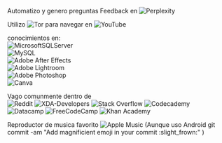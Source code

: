 Automatizo y genero preguntas Feedback en ![Perplexity](https://img.shields.io/badge/perplexity-000000?style=for-the-badge&logo=perplexity&logoColor=088F8F)


Utilizo ![Tor](https://img.shields.io/badge/Tor-7D4698?style=for-the-badge&logo=Tor-Browser&logoColor=white) para navegar en ![YouTube](https://img.shields.io/badge/YouTube-%23FF0000.svg?style=for-the-badge&logo=YouTube&logoColor=white)



conocimientos en:
<br>![MicrosoftSQLServer](https://img.shields.io/badge/Microsoft%20SQL%20Server-CC2927?style=for-the-badge&logo=microsoft%20sql%20server&logoColor=white)
<br>![MySQL](https://img.shields.io/badge/mysql-4479A1.svg?style=for-the-badge&logo=mysql&logoColor=white)
<br>![Adobe After Effects](https://img.shields.io/badge/Adobe%20After%20Effects-9999FF.svg?style=for-the-badge&logo=Adobe%20After%20Effects&logoColor=white)
<br>![Adobe Lightroom](https://img.shields.io/badge/Adobe%20Lightroom-31A8FF.svg?style=for-the-badge&logo=Adobe%20Lightroom&logoColor=white)
<br>![Adobe Photoshop](https://img.shields.io/badge/adobe%20photoshop-%2331A8FF.svg?style=for-the-badge&logo=adobe%20photoshop&logoColor=white)
<br>![Canva](https://img.shields.io/badge/Canva-%2300C4CC.svg?style=for-the-badge&logo=Canva&logoColor=white)

Vago comunmente dentro de <br>
![Reddit](https://img.shields.io/badge/Reddit-%23FF4500.svg?style=for-the-badge&logo=Reddit&logoColor=white)
![XDA-Developers](https://img.shields.io/badge/XDA--Developers-%23AC6E2F.svg?style=for-the-badge&logo=XDA-Developers&logoColor=white)
![Stack Overflow](https://img.shields.io/badge/-Stackoverflow-FE7A16?style=for-the-badge&logo=stack-overflow&logoColor=white)
![Codecademy](https://img.shields.io/badge/Codecademy-FFF0E5?style=for-the-badge&logo=codecademy&logoColor=1F243A)
![Datacamp](https://img.shields.io/badge/Datacamp-05192D?style=for-the-badge&logo=datacamp&logoColor=03E860)
![FreeCodeCamp](https://img.shields.io/badge/Freecodecamp-%23123.svg?&style=for-the-badge&logo=freecodecamp&logoColor=green)
![Khan Academy](https://img.shields.io/badge/KhanAcademy-%2314BF96.svg?style=for-the-badge&logo=KhanAcademy&logoColor=white)

Reproductor de musica favorito 
![Apple Music](https://img.shields.io/badge/Apple_Music-9933CC?style=for-the-badge&logo=apple-music&logoColor=white)  (Aunque uso Android git commit -am "Add magnificient emoji in your commit :slight_frown:" )

